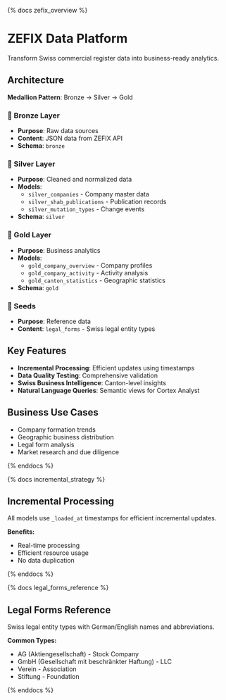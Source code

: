 {% docs zefix_overview %}

# ZEFIX Data Platform

Transform Swiss commercial register data into business-ready analytics.

## Architecture

**Medallion Pattern**: Bronze → Silver → Gold

### 🥉 Bronze Layer
- **Purpose**: Raw data sources
- **Content**: JSON data from ZEFIX API
- **Schema**: `bronze`

### 🥈 Silver Layer  
- **Purpose**: Cleaned and normalized data
- **Models**: 
  - `silver_companies` - Company master data
  - `silver_shab_publications` - Publication records
  - `silver_mutation_types` - Change events
- **Schema**: `silver`

### 🥇 Gold Layer
- **Purpose**: Business analytics
- **Models**:
  - `gold_company_overview` - Company profiles
  - `gold_company_activity` - Activity analysis
  - `gold_canton_statistics` - Geographic statistics
- **Schema**: `gold`

### 🌱 Seeds
- **Purpose**: Reference data
- **Content**: `legal_forms` - Swiss legal entity types

## Key Features

- **Incremental Processing**: Efficient updates using timestamps
- **Data Quality Testing**: Comprehensive validation
- **Swiss Business Intelligence**: Canton-level insights
- **Natural Language Queries**: Semantic views for Cortex Analyst

## Business Use Cases

- Company formation trends
- Geographic business distribution
- Legal form analysis
- Market research and due diligence

{% enddocs %}

{% docs incremental_strategy %}

## Incremental Processing

All models use `_loaded_at` timestamps for efficient incremental updates.

**Benefits:**
- Real-time processing
- Efficient resource usage
- No data duplication

{% enddocs %}

{% docs legal_forms_reference %}

## Legal Forms Reference

Swiss legal entity types with German/English names and abbreviations.

**Common Types:**
- AG (Aktiengesellschaft) - Stock Company
- GmbH (Gesellschaft mit beschränkter Haftung) - LLC
- Verein - Association
- Stiftung - Foundation

{% enddocs %} 